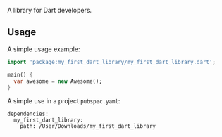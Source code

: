 A library for Dart developers.

## Usage

A simple usage example:

```dart
import 'package:my_first_dart_library/my_first_dart_library.dart';

main() {
  var awesome = new Awesome();
}
```

A simple use in a project `pubspec.yaml`:

```
dependencies:
  my_first_dart_library:
    path: /User/Downloads/my_first_dart_library
```
